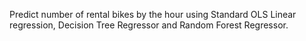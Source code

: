 Predict number of rental bikes by the hour using Standard OLS Linear regression,  Decision Tree Regressor and  Random Forest Regressor.
